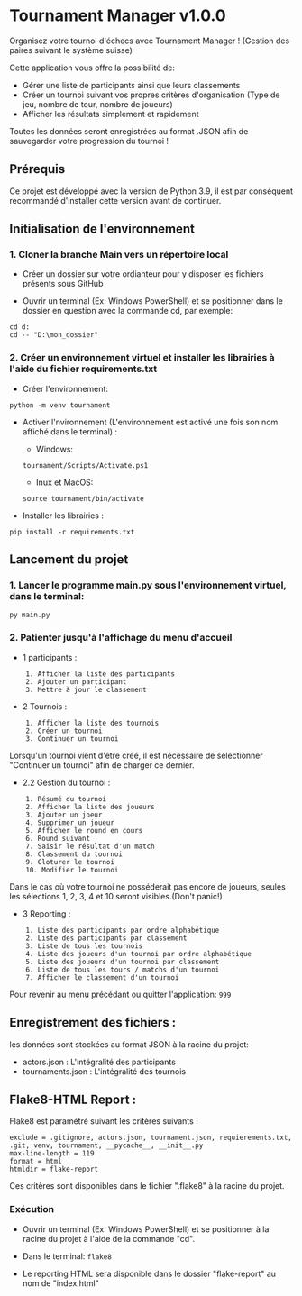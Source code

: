 # **Tournament Manager v1.0.0**

Organisez votre tournoi d'échecs avec Tournament Manager ! (Gestion des paires suivant le système suisse)

Cette application vous offre la possibilité de:
- Gérer une liste de participants ainsi que leurs classements
- Créer un tournoi suivant vos propres critères d'organisation (Type de jeu, nombre de tour, nombre de joueurs)
- Afficher les résultats simplement et rapidement

Toutes les données seront enregistrées au format .JSON afin de sauvegarder votre progression du tournoi !
 
## **Prérequis**

Ce projet est développé avec la version de Python 3.9, il est par conséquent recommandé d'installer cette version avant de continuer.


## **Initialisation de l'environnement**

### 1. Cloner la branche Main vers un répertoire local

- Créer un dossier sur votre ordianteur pour y disposer les fichiers présents sous GitHub

- Ouvrir un terminal (Ex: Windows PowerShell) et se positionner dans le dossier en question avec la commande cd, par exemple:

```
cd d:
cd -- "D:\mon_dossier"
```

### 2. Créer un environnement virtuel et installer les librairies à l'aide du fichier requirements.txt

- Créer l'environnement:


`python -m venv tournament`

- Activer l'nvironnement (L'environnement est activé une fois son nom affiché dans le terminal) : 

    - Windows:

    `tournament/Scripts/Activate.ps1` 

    - Inux et MacOS:  

    `source tournament/bin/activate`

- Installer les librairies : 

`pip install -r requirements.txt`


## **Lancement du projet**

### 1. Lancer le programme main.py sous l'environnement virtuel, dans le terminal:

`py main.py`

### 2. Patienter jusqu'à l'affichage du menu d'accueil

- 1 participants :
```
    1. Afficher la liste des participants
    2. Ajouter un participant
    3. Mettre à jour le classement
```
- 2 Tournois :
```
    1. Afficher la liste des tournois
    2. Créer un tournoi
    3. Continuer un tournoi
```
Lorsqu'un tournoi vient d'être créé, il est nécessaire de sélectionner "Continuer un tournoi" afin de charger ce dernier.

- 2.2 Gestion du tournoi :
```
    1. Résumé du tournoi
    2. Afficher la liste des joueurs
    3. Ajouter un joeur
    4. Supprimer un joueur
    5. Afficher le round en cours
    6. Round suivant
    7. Saisir le résultat d'un match
    8. Classement du tournoi
    9. Cloturer le tournoi
    10. Modifier le tournoi
```
Dans le cas où votre tournoi ne posséderait pas encore de joueurs, seules les sélections 1, 2, 3, 4 et 10 seront visibles.(Don't panic!)

- 3 Reporting :
```
    1. Liste des participants par ordre alphabétique 
    2. Liste des participants par classement 
    3. Liste de tous les tournois
    4. Liste des joueurs d'un tournoi par ordre alphabétique
    5. Liste des joueurs d'un tournoi par classement
    6. Liste de tous les tours / matchs d'un tournoi
    7. Afficher le classement d'un tournoi
```

Pour revenir au menu précédant ou quitter l'application:
`999`

## **Enregistrement des fichiers :**

les données sont stockées au format JSON à la racine du projet:

- actors.json : L'intégralité des participants
- tournaments.json : L'intégralité des tournois


## **Flake8-HTML Report :**

Flake8 est paramétré suivant les critères suivants :
```
exclude = .gitignore, actors.json, tournament.json, requierements.txt, .git, venv, tournament, __pycache__, __init__.py
max-line-length = 119
format = html
htmldir = flake-report
```

Ces critères sont disponibles dans le fichier ".flake8" à la racine du projet.

### Exécution
- Ouvrir un terminal (Ex: Windows PowerShell) et se positionner à la racine du projet à l'aide de la commande "cd".

- Dans le terminal:
    `flake8`

- Le reporting HTML sera disponible dans le dossier "flake-report" au nom de "index.html"

